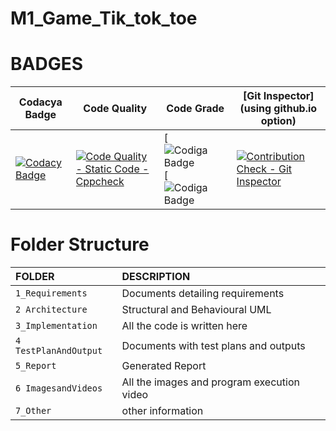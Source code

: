 # M1_Game_Tik_tok_toe



# BADGES
| Codacya Badge | Code Quality | Code Grade |[Git Inspector](using github.io option)
|---------------|--------------|------------|---------------------------------------
[![Codacy Badge](https://app.codacy.com/project/badge/Grade/68178144d1694e87a670f4f57a0138a0)](https://www.codacy.com/gh/tlnsnani/M1_Game_Tick_Tak_Toe/dashboard?utm_source=github.com&amp;utm_medium=referral&amp;utm_content=tlnsnani/M1_Game_Tick_Tak_Toe&amp;utm_campaign=Badge_Grade)|[![Code Quality - Static Code - Cppcheck](https://github.com/tlnsnani/M1_Game_Tick_Tak_Toe/actions/workflows/c-cpp.yml/badge.svg)](https://github.com/tlnsnani/M1_Game_Tick_Tak_Toe/actions/workflows/c-cpp.yml)|[![Codiga Badge](https://api.codiga.io/project/29976/score/svg)[![Codiga Badge](https://api.codiga.io/project/29976/status/svg)|[![Contribution Check - Git Inspector](https://github.com/tlnsnani/M1_Game_Tick_Tak_Toe/actions/workflows/gitinspector.yml/badge.svg)](https://github.com/tlnsnani/M1_Game_Tick_Tak_Toe/actions/workflows/gitinspector.yml)





# Folder Structure
|FOLDER|DESCRIPTION|
|:-----|:----------|
|`1_Requirements`|Documents detailing requirements|
|`2 Architecture`|Structural and Behavioural UML|
|`3_Implementation`|All the code is written here|
|`4 TestPlanAndOutput`|Documents with test plans and outputs|
|`5_Report`|Generated Report|
|`6 ImagesandVideos`|All the images and program execution video|
|`7_Other`|other information|
